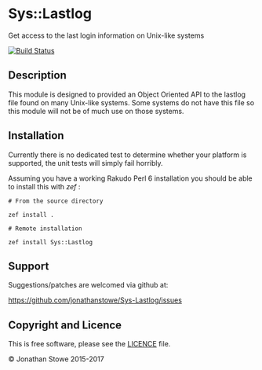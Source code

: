 # Sys::Lastlog

Get access to the last login information on Unix-like systems

[![Build Status](https://travis-ci.org/jonathanstowe/p6-Sys-Lastlog.svg?branch=master)](https://travis-ci.org/jonathanstowe/p6-Sys-Lastlog)

## Description

This module is designed to provided an Object Oriented API to the lastlog
file found on many Unix-like systems.  Some systems do not have this file
so this module will not be of much use on those systems.


## Installation

Currently there is no dedicated test to determine whether your platform is
supported, the unit tests will simply fail horribly.

Assuming you have a working Rakudo Perl 6 installation you should be able to
install this with *zef* :

    # From the source directory

    zef install .

    # Remote installation

    zef install Sys::Lastlog

## Support

Suggestions/patches are welcomed via github at:

https://github.com/jonathanstowe/Sys-Lastlog/issues

## Copyright and Licence

This is free software, please see the [LICENCE](LICENCE) file.

© Jonathan Stowe 2015-2017
